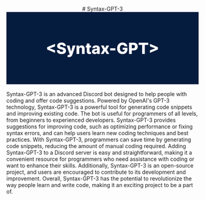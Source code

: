 <p align="center">
  # Syntax-GPT-3
  <img src="https://github.com/Syntax-GPT/.github/blob/main/profile/BANNER.png" alt="bnr">
</p>

Syntax-GPT-3 is an advanced Discord bot designed to help people with coding and offer code suggestions. Powered by OpenAI's GPT-3 technology, Syntax-GPT-3 is a powerful tool for generating code snippets and improving existing code. The bot is useful for programmers of all levels, from beginners to experienced developers. Syntax-GPT-3 provides suggestions for improving code, such as optimizing performance or fixing syntax errors, and can help users learn new coding techniques and best practices. With Syntax-GPT-3, programmers can save time by generating code snippets, reducing the amount of manual coding required. Adding Syntax-GPT-3 to a Discord server is easy and straightforward, making it a convenient resource for programmers who need assistance with coding or want to enhance their skills. Additionally, Syntax-GPT-3 is an open-source project, and users are encouraged to contribute to its development and improvement. Overall, Syntax-GPT-3 has the potential to revolutionize the way people learn and write code, making it an exciting project to be a part of.
